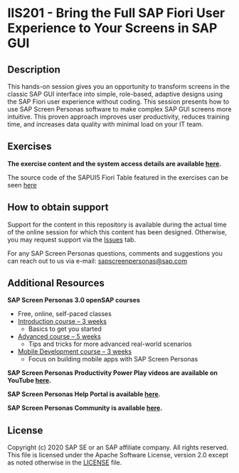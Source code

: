 # IIS201 - Bring the Full SAP Fiori User Experience to Your Screens in SAP GUI

## Description

This hands-on session gives you an opportunity to transform screens in the classic SAP GUI interface into simple, role-based, adaptive designs using the SAP Fiori user experience without coding. This session presents how to use SAP Screen Personas software to make complex SAP GUI screens more intuitive. This proven approach improves user productivity, reduces training time, and increases data quality with minimal load on your IT team. 

[](/images/BeforeAfter.png)

## Exercises

**The exercise content and the system access details are available [here](https://github.com/SAP-samples/teched2020-IIS201/blob/main/TechEd2020_IIS201_Workbook.pdf).**

The source code of the SAPUI5 Fiori Table featured in the exercises can be seen [here](https://github.com/SAP-samples/teched2020-IIS201/tree/main/samples/iw29-mobile-table)  

## How to obtain support

Support for the content in this repository is available during the actual time of the online session for which this content has been designed. Otherwise, you may request support via the [Issues](../../issues) tab.

For any SAP Screen Personas questions, comments and suggestions you can reach out to us via e-mail: sapscreenpersonas@sap.com


## Additional Resources

**SAP Screen Personas 3.0 openSAP courses** 
- Free, online, self-paced classes
- [Introduction course – 3 weeks](https://open.sap.com/courses/sps2)
    - Basics to get you started
- [Advanced course – 5 weeks](https://open.sap.com/courses/sps3) 
    - Tips and tricks for more advanced real-world scenarios
- [Mobile Development course – 3 weeks](https://open.sap.com/courses/sps4) 
    - Focus on building mobile apps with SAP Screen Personas

**SAP Screen Personas Productivity Power Play videos are available on YouTube [here](https://www.youtube.com/watch?v=FABpnxDK0bA&list=PLo17W6sWsxWMMli_i5rCCChLbYstVmMpF).**

**SAP Screen Personas Help Portal is available [here](https://help.sap.com/viewer/product/SAP_SCREEN_PERSONAS/Current/en-US).**

**SAP Screen Personas Community is available [here](https://answers.sap.com/tags/67838200100800005412).**

## License
Copyright (c) 2020 SAP SE or an SAP affiliate company. All rights reserved. This file is licensed under the Apache Software License, version 2.0 except as noted otherwise in the [LICENSE](LICENSES/Apache-2.0.txt) file.
